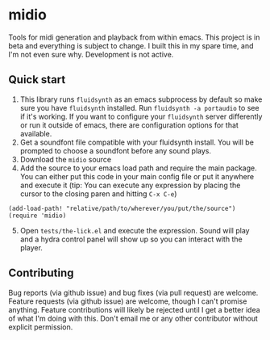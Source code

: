 # midio
Tools for midi generation and playback from within emacs. This project is in beta and everything is subject to change. I built this in my spare time, and I'm not even sure why. Development is not active.

## Quick start

1. This library runs `fluidsynth` as an emacs subprocess by default so make sure you have `fluidsynth` installed. Run  `fluidsynth -a portaudio` to see if it's working. If you want to configure your `fluidsynth` server differently or run it outside of emacs, there are configuration options for that available.
2. Get a soundfont file compatible with your fluidsynth install. You will be prompted to choose a soundfont before any sound plays.
3. Download the `midio` source
4. Add the source to your emacs load path and require the main package. You can either put this code in your main config file or put it anywhere and execute it (tip: You can execute any expression by placing the cursor to the closing paren and hitting `C-x C-e`)
``` elisp
(add-load-path! "relative/path/to/wherever/you/put/the/source")
(require 'midio)
```
5. Open `tests/the-lick.el` and execute the expression. Sound will play and a hydra control panel will show up so you can interact with the player.

## Contributing
Bug reports (via github issue) and bug fixes (via pull request) are welcome. Feature requests (via github issue) are welcome, though I can't promise anything. Feature contributions will likely be rejected until I get a better idea of what I'm doing with this. Don't email me or any other contributor without explicit permission.
